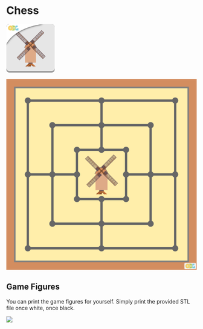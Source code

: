 # Chess

![](logo_mill_OBG.png)

![](preview_board_-_mill.png)

## Game Figures

You can print the game figures for yourself. Simply print the provided STL file once white, once black.

![](preview_printable_game_figures.png)
